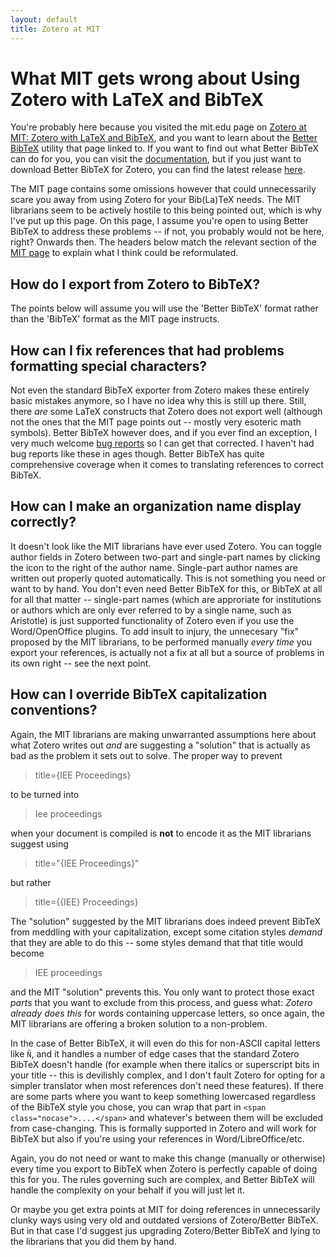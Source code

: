 ```yaml
---
layout: default
title: Zotero at MIT
---
```


# What MIT gets wrong about Using Zotero with LaTeX and BibTeX

You're probably here because you visited the mit.edu page on [Zotero at MIT: Zotero with LaTeX and
BibTeX](http://libguides.mit.edu/c.php?g=176000&p=1159208), and you want to learn about the [Better
BibTeX](https://github.com/retorquere/zotero-better-bibtex/wiki) utility that page linked to. If you want to find out what
Better BibTeX can do for you, you can visit the
[documentation](https://github.com/retorquere/zotero-better-bibtex/wiki), but if you just want to download Better BibTeX
for Zotero, you can find the latest release [here](https://github.com/retorquere/zotero-better-bibtex/releases/latest).

The MIT page contains some omissions however that could unnecessarily scare you away from using Zotero for your Bib(La)TeX
needs. The MIT librarians seem to be actively hostile to this being pointed out, which is why I've put up this page. On
this page, I assume you're open to using Better BibTeX to address these problems -- if not, you probably would not be
here, right? Onwards then. The headers below match the relevant section of the [MIT
page](http://libguides.mit.edu/c.php?g=176000&p=1159208) to explain what I think could be reformulated.

## How do I export from Zotero to BibTeX?

The points below will assume you will use the 'Better BibTeX' format rather than the 'BibTeX' format as the MIT page
instructs.

## How can I fix references that had problems formatting special characters?

Not even the standard BibTeX exporter from Zotero makes these entirely basic mistakes anymore, so I have no idea why
this is still up there. Still, there *are* some LaTeX constructs that Zotero does not export well (although not the ones
that the MIT page points out -- mostly very esoteric math symbols). Better BibTeX however does, and if you ever find an
exception, I very much welcome [bug reports](https://github.com/retorquere/zotero-better-bibtex/issues) so I can get
that corrected. I haven't had bug reports like these in ages though. Better BibTeX has quite comprehensive coverage when
it comes to translating references to correct BibTeX.

## How can I make an organization name display correctly?

It doesn't look like the MIT librarians have ever used Zotero. You can toggle author fields in Zotero between two-part
and single-part names by clicking the icon to the right of the author name. Single-part author names are written out
properly quoted automatically. This is not something you need or want to by hand. You don't even need Better BibTeX for
this, or BibTeX at all for all that matter -- single-part names (which are approriate for institutions or authors which
are only ever referred to by a single name, such as Aristotle) is just supported functionality of Zotero even if you use
the Word/OpenOffice plugins. To add insult to injury, the unnecesary "fix" proposed by the MIT librarians, to be
performed manually *every time* you export your references, is actually not a fix at all but a source of problems in its own
right -- see the next point.

## How can I override BibTeX capitalization conventions?

Again, the MIT librarians are making unwarranted assumptions here about what Zotero writes out *and* are suggesting a
"solution" that is actually as bad as the problem it sets out to solve. The proper way to prevent

> title={IEE Proceedings}

to be turned into

> Iee proceedings

when your document is compiled is **not** to encode it as the MIT librarians suggest using

> title="{IEE Proceedings}"

but rather

> title=\{\{IEE\} Proceedings\}

The "solution" suggested by the MIT librarians does indeed prevent BibTeX from meddling with your capitalization, except
some citation styles *demand* that they are able to do this -- some styles demand that that title would become

> IEE proceedings

and the MIT "solution" prevents this. You only want to protect those exact *parts* that you want to exclude from this
process, and guess what: *Zotero already does this* for words containing uppercase letters, so once again, the MIT
librarians are offering a broken solution to a non-problem.

In the case of Better BibTeX, it will even do this for non-ASCII capital letters like `Ñ`, and it handles a number of
edge cases that the standard Zotero BibTeX doesn't handle (for example when there italics or superscript bits in your
title -- this is devilishly complex, and I don't fault Zotero for opting for a simpler translator when most references
don't need these features). If there are some parts where you want to keep something lowercased regardless of the
BibTeX style you chose, you can wrap that part in `<span class="nocase">....</span>` and whatever's between them will be
excluded from case-changing. This is formally supported in Zotero and will work for BibTeX but also if you're using your
references in Word/LibreOffice/etc.

Again, you do not need or want to make this change (manually or otherwise) every time you export to BibTeX when Zotero is perfectly
capable of doing this for you. The rules governing such are complex, and Better BibTeX will handle the complexity
on your behalf if you will just let it.

Or maybe you get extra points at MIT for doing references in unnecessarily clunky ways using very old and outdated
versions of Zotero/Better BibTeX. But in that case I'd suggest jus upgrading Zotero/Better BibTeX and lying to the
librarians that you did them by hand.
